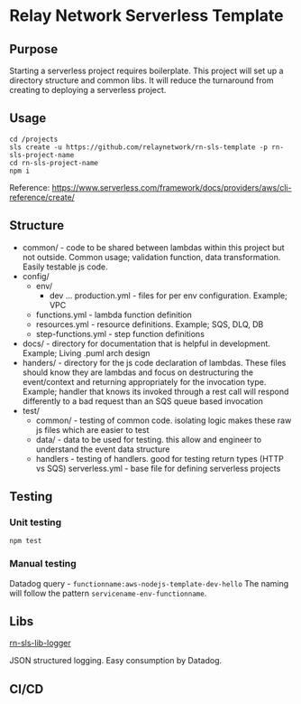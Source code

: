 # Relay Network Serverless Template

## Purpose
Starting a serverless project requires boilerplate. This project will set up a directory structure and common libs. It will reduce the turnaround from creating to deploying a serverless project.

## Usage
```shell script
cd /projects
sls create -u https://github.com/relaynetwork/rn-sls-template -p rn-sls-project-name
cd rn-sls-project-name
npm i
```
Reference: https://www.serverless.com/framework/docs/providers/aws/cli-reference/create/

## Structure
- common/ - code to be shared between lambdas within this project but not outside. Common usage; validation function, data transformation. Easily testable js code.
- config/
  - env/ 
    - dev ... production.yml - files for per env configuration. Example; VPC 
  - functions.yml - lambda function definition
  - resources.yml - resource definitions. Example; SQS, DLQ, DB
  - step-functions.yml - step function definitions
- docs/ - directory for documentation that is helpful in development. Example; Living .puml arch design
- handers/ - directory for the js code declaration of lambdas. These files should know they are lambdas and focus on destructuring the event/context and returning appropriately for the invocation type. Example; handler that knows its invoked through a rest call will respond differently to a bad request than an SQS queue based invocation
- test/
  - common/ - testing of common code. isolating logic makes these raw js files which are easier to test 
  - data/ - data to be used for testing. this allow and engineer to understand the event data structure
  - handlers - testing of handlers. good for testing return types (HTTP vs SQS)
serverless.yml - base file for defining serverless projects

## Testing
### Unit testing
```shell script
npm test
```
### Manual testing
Datadog query - `functionname:aws-nodejs-template-dev-hello` The naming will follow the pattern `servicename-env-functionname`.

## Libs
[rn-sls-lib-logger](https://github.com/relaynetwork/rn-sls-lib-logger)

JSON structured logging. Easy consumption by Datadog.

## CI/CD